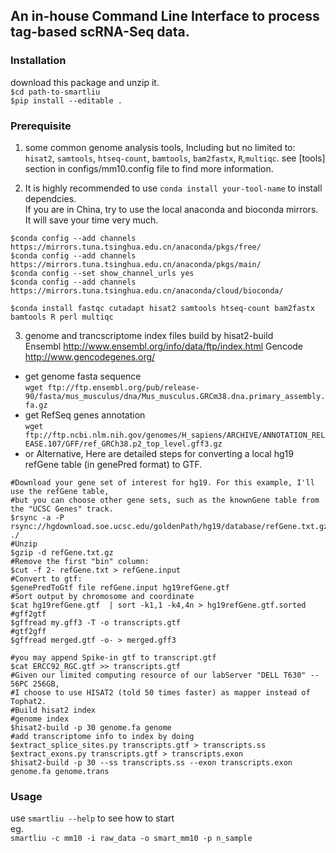 ## An in-house Command Line Interface to process tag-based scRNA-Seq data.

### Installation  
download this package and unzip it.   
`$cd path-to-smartliu`   
`$pip install --editable .`   
### Prerequisite
1. some common genome analysis tools, Including but no limited to: `hisat2`, `samtools`, `htseq-count`, `bamtools`, `bam2fastx`, `R`,`multiqc`. see [tools] section in configs/mm10.config file to find more information.   

2. It is highly recommended to use `conda install your-tool-name` to install dependcies.   
If you are in China, try to use the local anaconda and bioconda mirrors. It will save your time very much.
```
$conda config --add channels https://mirrors.tuna.tsinghua.edu.cn/anaconda/pkgs/free/
$conda config --add channels https://mirrors.tuna.tsinghua.edu.cn/anaconda/pkgs/main/
$conda config --set show_channel_urls yes
$conda config --add channels https://mirrors.tuna.tsinghua.edu.cn/anaconda/cloud/bioconda/
```
`$conda install fastqc cutadapt hisat2 samtools htseq-count bam2fastx bamtools R perl multiqc`

3. genome and trancscriptome index files build by hisat2-build   
Ensembl http://www.ensembl.org/info/data/ftp/index.html
Gencode http://www.gencodegenes.org/
- get genome fasta sequence   
`wget ftp://ftp.ensembl.org/pub/release-90/fasta/mus_musculus/dna/Mus_musculus.GRCm38.dna.primary_assembly.fa.gz`
- get RefSeq genes annotation   
`wget ftp://ftp.ncbi.nlm.nih.gov/genomes/H_sapiens/ARCHIVE/ANNOTATION_RELEASE.107/GFF/ref_GRCh38.p2_top_level.gff3.gz`
- or Alternative, Here are detailed steps for converting a local hg19 refGene table (in genePred format) to GTF.   
```
#Download your gene set of interest for hg19. For this example, I'll use the refGene table, 
#but you can choose other gene sets, such as the knownGene table from the "UCSC Genes" track.
$rsync -a -P rsync://hgdownload.soe.ucsc.edu/goldenPath/hg19/database/refGene.txt.gz ./
#Unzip
$gzip -d refGene.txt.gz
#Remove the first "bin" column:
$cut -f 2- refGene.txt > refGene.input
#Convert to gtf:
$genePredToGtf file refGene.input hg19refGene.gtf
#Sort output by chromosome and coordinate
$cat hg19refGene.gtf  | sort -k1,1 -k4,4n > hg19refGene.gtf.sorted
#gff2gtf
$gffread my.gff3 -T -o transcripts.gtf
#gtf2gff
$gffread merged.gtf -o- > merged.gff3

#you may append Spike-in gtf to transcript.gtf
$cat ERCC92_RGC.gtf >> transcripts.gtf
#Given our limited computing resource of our labServer "DELL T630" -- 56PC 256GB, 
#I choose to use HISAT2 (told 50 times faster) as mapper instead of Tophat2. 
#Build hisat2 index
#genome index
$hisat2-build -p 30 genome.fa genome
#add transcriptome info to index by doing
$extract_splice_sites.py transcripts.gtf > transcripts.ss
$extract_exons.py transcripts.gtf > transcripts.exon
$hisat2-build -p 30 --ss transcripts.ss --exon transcripts.exon genome.fa genome.trans
```




### Usage    
use `smartliu --help` to see how to start    
eg.   
`smartliu -c mm10 -i raw_data -o smart_mm10 -p n_sample`
